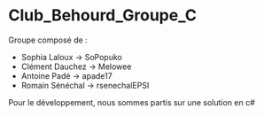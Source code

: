 # Club_Behourd_Groupe_C
Groupe composé de : 
 - Sophia Laloux -> SoPopuko
 - Clément Dauchez -> Melowee
 - Antoine Padé -> apade17
 - Romain Sénéchal -> rsenechalEPSI

Pour le développement, nous sommes partis sur une solution en c#

